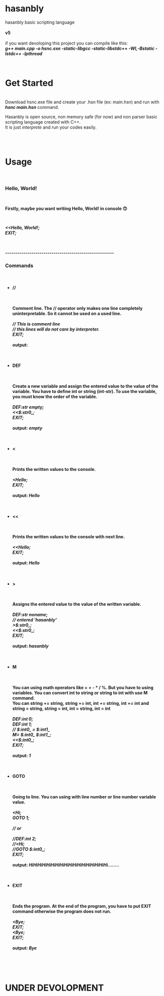 # hasanbly
hasanbly basic scripting language
<br>
<br>
<b>v5</b>
<br>
<br>
if you want devoloping this project you can compile like this:
<br>
<b><i>g++ main.cpp -o hsnc.exe -static-libgcc -static-libstdc++ -Wl,-Bstatic -lstdc++ -lpthread</i></b>

<br>
<h1>Get Started</h1>
<br>
Download hsnc.exe file and create your .hsn file (ex: main.hsn) and run with <b><i>hsnc main.hsn</i></b> command.
<br>
<p>Hasanbly is open source, non memory safe (for now) and non parser basic scripting language created with C++.
<br>
It is just <i>interprete</i> and run your codes easily.</p>

<br>
<br>

<h1><b>Usage<b></h1>
<br>
<h3>Hello, World!</h3>
<br>
<p>Firstly, maybe you want writing Hello, World! in console 🙃</p>
<br>
<p><i>
&lt&ltHello, World!;
<br>
EXIT;
</i></p>

<br>
<br>
------------------------------------------------------
<h3>Commands</h3>
<br>
<ul>

<li>
  <h4>//</h4>
  <br>
  <p>Comment line. The // operator only makes one line completely uninterpretable. So it cannot be used on a used line. 
  <br>
  <br>
  <i>
  // This is comment line
  <br>
  // this lines will do not care by interpreter.
  <br>
  EXIT;
  </i>
  <br>
  <br>
  output: <i></i>
  </p>
</li>

<br>

<li>
  <h4>DEF</h4>
  <br>
  <p>Create a new variable and assign the entered value to the value of the variable. You have to define int or string (int-str). To use the variable, you must know the order of the variable.
  <br>
  <br>
  <i>
  DEF:str empty;
  <br>
  &lt&lt$:str0_;
  <br>
  EXIT;
  </i>
  <br>
  <br>
  output: <i>empty</i>
  </p>
</li>

<br>

<li>
  <h4>&lt</h4>
  <br>
  <p>Prints the written values to the console.
  <br>
  <br>
  <i>
  &ltHello;
  <br>
  EXIT;
  </i>
  <br>
  <br>
  output: <i>Hello</i>
  </p>
</li>

<br>

<li>
  <h4>&lt&lt</h4>
  <br>
  <p>Prints the written values to the console with next line.
  <br>
  <br>
  <i>
  &lt&ltHello;
  <br>
  EXIT;
  </i>
  <br>
  <br>
  output: <i>Hello</i>
  <br>
  </p>
</li>

<br>

<li>
  <h4>&gt</h4>
  <br>
  <p>Assigns the entered value to the value of the written variable.
  <br>
  <br>
  <i>
  DEF:str noname;
  <br>
  // entered 'hasanbly'
  <br>
  &gt$:str0_;
  <br>
  &lt&lt$:str0_;
  <br>
  EXIT;
  </i>
  <br>
  <br>
  output: <i>hasanbly</i>
  </p>
</li>

<br>

<li>
  <h4>M</h4>
  <br>
  <p>You can using math operators like = + - * / %. But you have to using variables. You can convert int to string or string to int with use M command.
  <br>
  You can string += string, string += int, int += string, int += int and <br> string = string, string = int, int = string, int = int
  <br>
  <br>
  <i>
  DEF:int 0;
  <br>
  DEF:int 1;
  <br>  
  // $:int0_ = $:int1_
  <br>
  M= $:int0_ $:int1_;
  <br>
  &lt&lt$:int0_;
  <br>
  EXIT;
  </i>
  <br>
  <br>
  output: <i>1</i>
  </p>
</li>

<br>

<li>
  <h4>GOTO</h4>
  <br>
  <p>Going to line. You can using with line number or line number variable value.
  <br>
  <br>
  <i>
  &ltHi; 
  <br>
  GOTO 1;
  <br>
  <br>
  // or
  <br>
  <br>
  //DEF:int 2;
  <br>
  //&ltHi;
  <br>
  //GOTO $:int0_;
  <br>
  EXIT;
  </i>
  <br>
  <br>
  output: <i>HiHiHiHiHiHiHiHiHiHiHiHiHiHiHiHiHiHi........</i>
  </p>
</li>

<br>

<li>
  <h4>EXIT</h4>
  <br>
  <p>Ends the program. At the end of the program, you have to put EXIT command otherwise the program does not run.
  <br>
  <br>
  <i>
  &ltBye;
  <br>
  EXIT;
  <br>
  &ltBye;
  <br>
  EXIT;
  </i>
  <br>
  <br>
  output: <i>Bye</i>
  </p>
</li>

</ul>

<br>
<br>
<br>

<h1>UNDER DEVOLOPMENT</h1>
